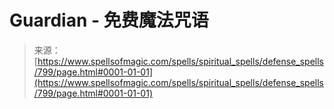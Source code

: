 <!--yml

category: 未分类

date: 2024-06-12 18:33:36

-->

# Guardian - 免费魔法咒语

> 来源：[https://www.spellsofmagic.com/spells/spiritual_spells/defense_spells/799/page.html#0001-01-01](https://www.spellsofmagic.com/spells/spiritual_spells/defense_spells/799/page.html#0001-01-01)
